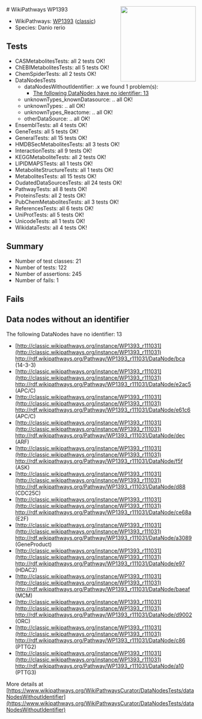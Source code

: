 <img style="float: right; width: 200px" src="https://upload.wikimedia.org/wikipedia/commons/thumb/8/83/Wplogo_with_text_500.png/640px-Wplogo_with_text_500.png" />
# WikiPathways WP1393

* WikiPathways: [WP1393](https://wikipathways.org/pathways/WP1393) ([classic](https://classic.wikipathways.org/instance/WP1393))
* Species: Danio rerio
## Tests
* CASMetabolitesTests: all 2 tests OK!
* ChEBIMetabolitesTests: all 5 tests OK!
* ChemSpiderTests: all 2 tests OK!
* DataNodesTests
    * dataNodesWithoutIdentifier: .x we found 1 problem(s):
        * [The following DataNodes have no identifier: 13](#8792c493)
    * unknownTypes_knownDatasource: .. all OK!
    * unknownTypes: .. all OK!
    * unknownTypes_Reactome: .. all OK!
    * otherDataSource: .. all OK!
* EnsemblTests: all 4 tests OK!
* GeneTests: all 5 tests OK!
* GeneralTests: all 15 tests OK!
* HMDBSecMetabolitesTests: all 3 tests OK!
* InteractionTests: all 9 tests OK!
* KEGGMetaboliteTests: all 2 tests OK!
* LIPIDMAPSTests: all 1 tests OK!
* MetaboliteStructureTests: all 1 tests OK!
* MetabolitesTests: all 15 tests OK!
* OudatedDataSourcesTests: all 24 tests OK!
* PathwayTests: all 8 tests OK!
* ProteinsTests: all 2 tests OK!
* PubChemMetabolitesTests: all 3 tests OK!
* ReferencesTests: all 6 tests OK!
* UniProtTests: all 5 tests OK!
* UnicodeTests: all 1 tests OK!
* WikidataTests: all 4 tests OK!


## Summary

* Number of test classes: 21
* Number of tests: 122
* Number of assertions: 245
* Number of fails: 1

## Fails

<a name="8792c493" />

## Data nodes without an identifier

The following DataNodes have no identifier: 13

* [http://classic.wikipathways.org/instance/WP1393_r111031](http://classic.wikipathways.org/instance/WP1393_r111031) http://rdf.wikipathways.org/Pathway/WP1393_r111031/DataNode/bca (14-3-3)
* [http://classic.wikipathways.org/instance/WP1393_r111031](http://classic.wikipathways.org/instance/WP1393_r111031) http://rdf.wikipathways.org/Pathway/WP1393_r111031/DataNode/e2ac5 (APC/C)
* [http://classic.wikipathways.org/instance/WP1393_r111031](http://classic.wikipathways.org/instance/WP1393_r111031) http://rdf.wikipathways.org/Pathway/WP1393_r111031/DataNode/e61c6 (APC/C)
* [http://classic.wikipathways.org/instance/WP1393_r111031](http://classic.wikipathways.org/instance/WP1393_r111031) http://rdf.wikipathways.org/Pathway/WP1393_r111031/DataNode/dec (ARF)
* [http://classic.wikipathways.org/instance/WP1393_r111031](http://classic.wikipathways.org/instance/WP1393_r111031) http://rdf.wikipathways.org/Pathway/WP1393_r111031/DataNode/f5f (ASK)
* [http://classic.wikipathways.org/instance/WP1393_r111031](http://classic.wikipathways.org/instance/WP1393_r111031) http://rdf.wikipathways.org/Pathway/WP1393_r111031/DataNode/d88 (CDC25C)
* [http://classic.wikipathways.org/instance/WP1393_r111031](http://classic.wikipathways.org/instance/WP1393_r111031) http://rdf.wikipathways.org/Pathway/WP1393_r111031/DataNode/ce68a (E2F)
* [http://classic.wikipathways.org/instance/WP1393_r111031](http://classic.wikipathways.org/instance/WP1393_r111031) http://rdf.wikipathways.org/Pathway/WP1393_r111031/DataNode/a3089 (GeneProduct)
* [http://classic.wikipathways.org/instance/WP1393_r111031](http://classic.wikipathways.org/instance/WP1393_r111031) http://rdf.wikipathways.org/Pathway/WP1393_r111031/DataNode/e97 (HDAC2)
* [http://classic.wikipathways.org/instance/WP1393_r111031](http://classic.wikipathways.org/instance/WP1393_r111031) http://rdf.wikipathways.org/Pathway/WP1393_r111031/DataNode/baeaf (MCM)
* [http://classic.wikipathways.org/instance/WP1393_r111031](http://classic.wikipathways.org/instance/WP1393_r111031) http://rdf.wikipathways.org/Pathway/WP1393_r111031/DataNode/d9002 (ORC)
* [http://classic.wikipathways.org/instance/WP1393_r111031](http://classic.wikipathways.org/instance/WP1393_r111031) http://rdf.wikipathways.org/Pathway/WP1393_r111031/DataNode/c86 (PTTG2)
* [http://classic.wikipathways.org/instance/WP1393_r111031](http://classic.wikipathways.org/instance/WP1393_r111031) http://rdf.wikipathways.org/Pathway/WP1393_r111031/DataNode/a10 (PTTG3)


More details at [https://www.wikipathways.org/WikiPathwaysCurator/DataNodesTests/dataNodesWithoutIdentifier](https://www.wikipathways.org/WikiPathwaysCurator/DataNodesTests/dataNodesWithoutIdentifier)

